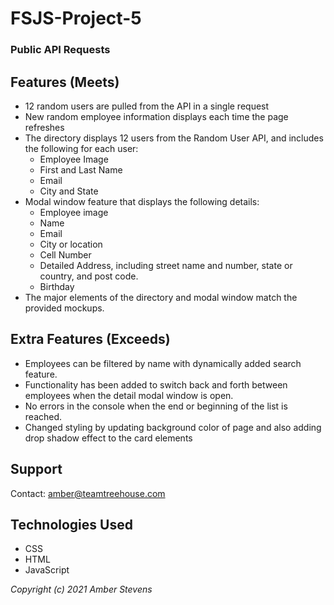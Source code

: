 # FSJS-Project-5


### Public API Requests

## Features (Meets)
* 12 random users are pulled from the API in a single request
* New random employee information displays each time the page refreshes
* The directory displays 12 users from the Random User API, and includes the following for each user:
   *  Employee Image
   *  First and Last Name
   *  Email
   *  City and State
* Modal window feature that displays the following details:
   * Employee image
   * Name
   * Email
   * City or location
   * Cell Number
   * Detailed Address, including street name and number, state or country, and post code.
   * Birthday
* The major elements of the directory and modal window match the provided mockups.

## Extra Features (Exceeds)
* Employees can be filtered by name with dynamically added search feature.
* Functionality has been added to switch back and forth between employees when the detail modal window is open.
* No errors in the console when the end or beginning of the list is reached.
* Changed styling by updating background color of page and also adding drop shadow effect to the card elements

## Support
Contact: amber@teamtreehouse.com

## Technologies Used
* CSS
* HTML
* JavaScript

_Copyright (c) 2021 Amber Stevens_
